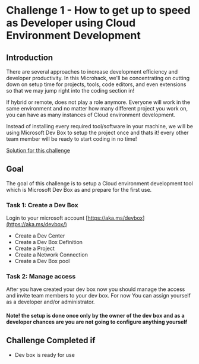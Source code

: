 # Challenge 1 - How to get up to speed as Developer using Cloud Environment Development

## Introduction

There are several approaches to increase development efficiency and developer productivity. In this Microhack, we'll be concentrating on cutting down on setup time for projects, tools, code editors, and even extensions so that we may jump right into the coding section in!

If hybrid or remote, does not play a role anymore. Everyone will work in the same environment and no matter how many different project you work on,
you can have as many instances of Cloud environment development.

Instead of installing every required tool/software in your machine, we will be using Microsoft Dev Box to setup the project once and thats it! every other team member will be ready to start coding in no time!

[Solution for this challenge](../solutionguide/01-How-to-get-up-to-speed-as-Developer-using-Cloud-Environment-Development-Solution.md)

## Goal 

The goal of this challenge is to setup a Cloud environment development tool which is Microsoft Dev Box as and prepare for the first use.

### Task 1: Create a Dev Box

Login to your microsoft account [https://aka.ms/devbox](https://aka.ms/devbox/)

- Create a Dev Center
- Create a Dev Box Definition
- Create a Project
- Create a Network Connection 
- Create a Dev Box pool

### Task 2: Manage access

After you have created your dev box now you should manage the access and invite team members to your dev box.
For now You can assign yourself as a developer and/or administrator.

#### Note! the setup is done once only by the owner of the dev box and as a developer chances are you are not going to configure anything yourself

## Challenge Completed if

- Dev box is ready for use

